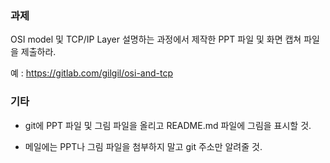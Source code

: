 ### 과제
OSI model 및 TCP/IP Layer 설명하는 과정에서 제작한 PPT 파일 및 화면 캡쳐 파일을 제출하라.

예 : https://gitlab.com/gilgil/osi-and-tcp

### 기타
* git에 PPT 파일 및 그림 파일을 올리고 README.md 파일에 그림을 표시할 것.

* 메일에는 PPT나 그림 파일을 첨부하지 말고 git 주소만 알려줄 것.
